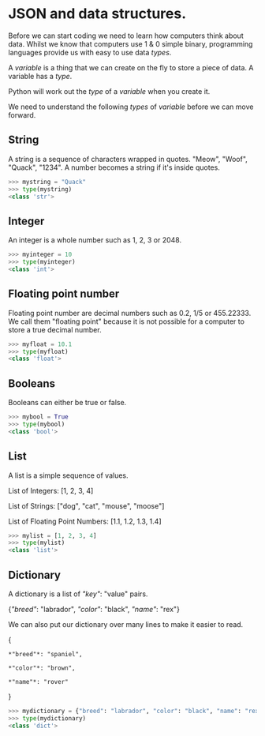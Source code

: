# JSON and data structures.

Before we can start coding we need to learn how computers think about data. Whilst we know that computers use 1 & 0 simple binary, programming languages provide us with easy to use data *types*.

A *variable* is a thing that we can create on the fly to store a piece of data. A variable has a *type*.

Python will work out the *type* of a *variable* when you create it.

We need to understand the following *types* of *variable* before we can move forward. 

## String 

A string is a sequence of characters wrapped in quotes. "Meow", "Woof", "Quack", "1234". A number becomes a string if it's inside quotes.

```python
>>> mystring = "Quack"
>>> type(mystring)
<class 'str'>
```

## Integer

An integer is a whole number such as 1, 2, 3 or 2048.

```python
>>> myinteger = 10
>>> type(myinteger)
<class 'int'>
```

## Floating point number

Floating point number are decimal numbers such as 0.2, 1/5 or 455.22333. We call them "floating point" because it is not possible for a computer to store a true decimal number.

```python
>>> myfloat = 10.1
>>> type(myfloat)
<class 'float'>
```

## Booleans

Booleans can either be true or false.

```python
>>> mybool = True
>>> type(mybool)
<class 'bool'>
```

## List

A list is a simple sequence of values.

List of Integers: [1, 2, 3, 4]

List of Strings: ["dog", "cat", "mouse", "moose"]

List of Floating Point Numbers: [1.1, 1.2, 1.3, 1.4]

```python
>>> mylist = [1, 2, 3, 4]
>>> type(mylist)
<class 'list'>
```

## Dictionary
A dictionary is a list of *"key"*: "value" pairs.

{*"breed"*: "labrador", *"color"*: "black", *"name"*: "rex"}

We can also put our dictionary over many lines to make it easier to read.

{

    *"breed"*: "spaniel",

    *"color"*: "brown",

    *"name"*: "rover"
    
}

```python
>>> mydictionary = {"breed": "labrador", "color": "black", "name": "rex"}  
>>> type(mydictionary)
<class 'dict'>
```